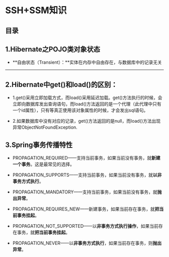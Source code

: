 # SSH+SSM知识

## 目录

## 1.Hibernate之POJO类对象状态

  * **自由状态（Transient）：**实体在内存中自由存在，与数据库中的记录无关

  * ****

## 2.Hibernate中get()和load()的区别：

  * 1.get()采用立即加载方式，而load()采用延迟加载。get()方法执行的时候，会立即向数据库发出查询语句，而load()方法返回的是一个代理（此代理中只有一个id属性），只有等真正使用该对象属性的时候，才会发出sql语句。

  * 2.如果数据库中没有对应的记录，get()方法返回的是null，而load()方法出现异常ObjectNotFoundException.

## 3.Spring事务传播特性

* PROPAGATION_REQUIRED——支持当前事务，如果当前没有事务，就**新建一个事务**。这是最常见的选择。

* PROPAGATION_SUPPORTS——支持当前事务，如果当前没有事务，就**以非事务方式执行**。

* PROPAGATION_MANDATORY——支持当前事务，如果当前没有事务，就**抛出异常**。

* PROPAGATION_REQUIRES_NEW——新建事务，如果当前存在事务，就**把当前事务挂起**。

* PROPAGATION_NOT_SUPPORTED——以**非事务方式执行操作**，如果当前存在事务，就**把当前事务挂起**。

* PROPAGATION_NEVER——以**非事务方式执行**，如果当前存在事务，则**抛出异常**。
